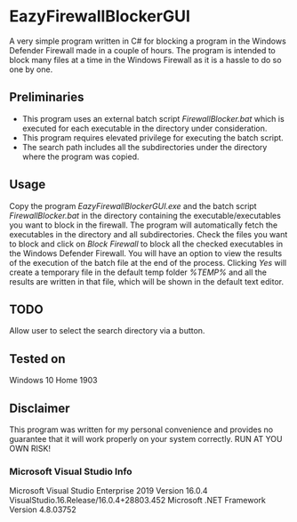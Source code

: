 # EazyFirewallBlockerGUI
A very simple program written in C# for blocking a program in the Windows Defender Firewall made in a couple of hours. The program is intended to block many files at a time in the Windows Firewall as it is a hassle to do so one by one.

## Preliminaries
 - This program uses an external batch script *FirewallBlocker.bat* which is executed for each executable in the directory under consideration.
 - This program requires elevated privilege for executing the batch script.
 - The search path includes all the subdirectories under the directory where the program was copied.

## Usage
Copy the program *EazyFirewallBlockerGUI.exe* and the batch script *FirewallBlocker.bat*  in the directory containing the executable/executables you want to block in the firewall. The program will automatically fetch the executables in the directory and all subdirectories. Check the files you want to block and click on *Block Firewall* to block all the checked executables in the Windows Defender Firewall. You will have an option to view the results of the execution of the batch file at the end of the process. Clicking *Yes* will create a temporary file in the default temp folder *%TEMP%* and all the results are written in that file, which will be shown in the default text editor.

## TODO
Allow user to select the search directory via a button.

## Tested on 
Windows 10 Home 1903

## Disclaimer
This program was written for my personal convenience and provides no guarantee that it will work properly on your system correctly. RUN AT YOU OWN RISK!

### Microsoft Visual Studio Info
Microsoft Visual Studio Enterprise 2019
Version 16.0.4
VisualStudio.16.Release/16.0.4+28803.452
Microsoft .NET Framework
Version 4.8.03752